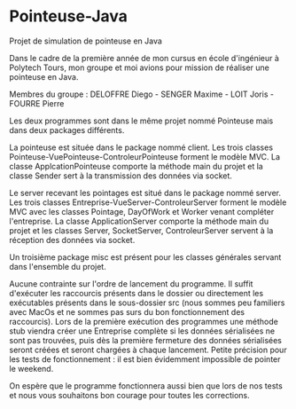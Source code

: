 # Pointeuse-Java
Projet de simulation de pointeuse en Java

Dans le cadre de la première année de mon cursus en école d'ingénieur à Polytech Tours, mon groupe et moi avions pour mission de réaliser une pointeuse en Java.

Membres du groupe : DELOFFRE Diego - SENGER Maxime - LOIT Joris - FOURRE Pierre

Les deux programmes sont dans le même projet nommé Pointeuse mais dans deux packages différents.

La pointeuse est située dans le package nommé client.
Les trois classes Pointeuse-VuePointeuse-ControleurPointeuse forment le modèle MVC.
La classe ApplcationPointeuse comporte la méthode main du projet et la classe Sender sert à la transmission des données via socket.

Le server recevant les pointages est situé dans le package nommé server.
Les trois classes Entreprise-VueServer-ControleurServer forment le modèle MVC avec les classes Pointage, DayOfWork et Worker venant compléter l'entreprise.
La classe ApplicationServer comporte la méthode main du projet et les classes Server, SocketServer, ControleurServer servent à la réception des données via socket.

Un troisième package misc est présent pour les classes générales servant dans l'ensemble du projet.

Aucune contrainte sur l'ordre de lancement du programme. Il suffit d'exécuter les raccourcis présents dans le dossier ou directement les exécutables présents dans le sous-dossier src (nous sommes peu familiers avec MacOs et ne sommes pas surs du bon fonctionnement des raccourcis).
Lors de la première exécution des programmes une méthode stub viendra créer une Entreprise complète si les données sérialisées ne sont pas trouvées, puis dès la première fermeture des données sérialisées seront créées et seront chargées à chaque lancement.
Petite précision pour les tests de fonctionnement : il est bien évidemment impossible de pointer le weekend.

On espère que le programme fonctionnera aussi bien que lors de nos tests et nous vous souhaitons bon courage pour toutes les corrections.

